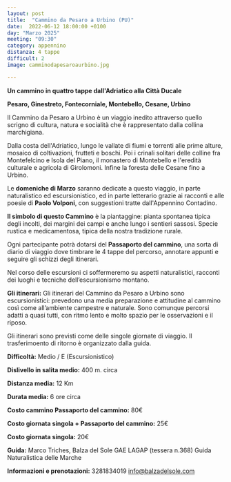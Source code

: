 ```yaml
---
layout: post
title:  "Cammino da Pesaro a Urbino (PU)"
date:  2022-06-12 18:00:00 +0100
day: "Marzo 2025"
meeting: "09:30"
category: appennino 
distanza: 4 tappe
difficult: 2
image: camminodapesaroaurbino.jpg

---
```


**Un cammino in quattro tappe dall'Adriatico alla Città Ducale**

**Pesaro, Ginestreto, Fontecorniale, Montebello, Cesane, Urbino**

Il Cammino da Pesaro a Urbino è un viaggio inedito attraverso quello scrigno di cultura, natura e socialità che è rappresentato dalla collina marchigiana. 

Dalla costa dell'Adriatico, lungo le vallate di fiumi e torrenti alle prime alture, mosaico di coltivazioni, frutteti e boschi. Poi i crinali solitari delle colline fra Montefelcino e Isola del Piano, il monastero di Montebello e l'eredità culturale e agricola di Girolomoni. Infine la foresta delle Cesane fino a Urbino.

Le **domeniche di Marzo** saranno dedicate a questo viaggio, in parte naturalistico ed escursionistico, ed in parte letterario grazie ai racconti e alle poesie di **Paolo Volponi**, con suggestioni tratte dall'Appennino Contadino.

**Il simbolo di questo Cammino** è la piantaggine: pianta spontanea tipica degli incolti, dei margini dei campi e anche lungo i sentieri sassosi. Specie rustica e medicamentosa, tipica della nostra tradizione rurale.

Ogni partecipante potrà dotarsi del **Passaporto del cammino**, una sorta di diario di viaggio dove timbrare le 4 tappe del percorso, annotare appunti e seguire gli schizzi degli itinerari.

Nel corso delle escursioni ci soffermeremo su aspetti naturalistici, racconti dei luoghi e tecniche dell’escursionismo montano.


**Gli itinerari:** Gli itinerari del Cammino da Pesaro a Urbino sono escursionistici: prevedono una media preparazione e attitudine al cammino così come all’ambiente campestre e naturale. Sono comunque percorsi adatti a quasi tutti, con ritmo lento e molto spazio per le osservazioni e il riposo.

Gli itinerari sono previsti come delle singole giornate di viaggio. Il trasferimoento di ritorno è organizzato dalla guida.



**Difficoltà:** Medio / E (Escursionistico)

**Dislivello in salita medio:** 400 m. circa

**Distanza media:** 12 Km

**Durata media:** 6 ore circa

**Costo cammino Passaporto del cammino:** 80€

**Costo giornata singola + Passaporto del cammino:** 25€

**Costo giornata singola:** 20€

**Guida:** Marco Triches, Balza del Sole GAE LAGAP (tessera n.368) Guida Naturalistica delle Marche

**Informazioni e prenotazioni:** 3281834019 info@balzadelsole.com
